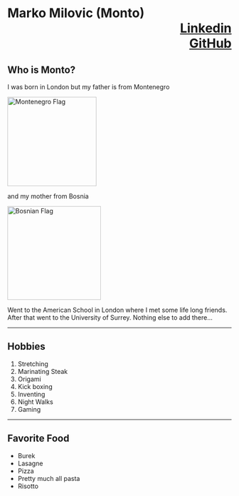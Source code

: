  # **Marko Milovic (Monto)** <div dir="rtl"> [Linkedin](https://www.linkedin.com/in/marko-milovic-5ab71220b/)  <div dir="rtl">[GitHub](https://github.com/GitMonto/hello-world)
 
## Who is Monto?

I was born in London but my father is from Montenegro 

<img src="https://www.worldatlas.com/img/flag/me-flag.jpg" alt="Montenegro Flag" width="200"/> 

and my mother from Bosnia


<img src="https://upload.wikimedia.org/wikipedia/commons/thumb/b/bf/Flag_of_Bosnia_and_Herzegovina.svg/2560px-Flag_of_Bosnia_and_Herzegovina.svg.png" alt="Bosnian Flag" width="210"/> 

Went to the American School in London where I met some life long friends. After that went to the University of Surrey. Nothing else to add there...



---
## Hobbies
1. Stretching
2. Marinating Steak
3. Origami
4. Kick boxing
5. Inventing
6. Night Walks
7. Gaming

---
## Favorite Food
- Burek
- Lasagne 
- Pizza
- Pretty much all pasta
- Risotto
